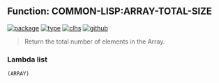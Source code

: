 ## Function: COMMON-LISP:ARRAY-TOTAL-SIZE
[![package](https://img.shields.io/badge/Package-COMMON--LISP-5f9ea0.svg?style=social&colorA=999999)](../) [![type](https://img.shields.io/badge/Type-Function-5f9ea0.svg?style=social&colorA=999999)](../#function) [![clhs](https://img.shields.io/badge/CLHS-ARRAY--TOTAL--SIZE-5f9ea0.svg?style=social&colorA=999999)](http://www.lispworks.com/documentation/HyperSpec/Body/f_ar_tot.htm) [![github](https://img.shields.io/badge/GitHub-View_the_source-5f9ea0.svg?style=social&colorA=999999&logo=github)](https://github.com/sbcl/sbcl/blob/master/src/code/array.lisp/) 

> Return the total number of elements in the Array.

### Lambda list
```
(ARRAY)
```
